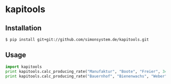 # kapitools

## Installation

```
$ pip install git+git://github.com/simonsystem.de/kapitools.git
```

## Usage

```python
import kapitools
print kapitools.calc_producing_rate("Manufaktur", "Boote", "Freier", 34)
print kapitools.calc_producing_rate("Bauernhof", "Bienenwachs", "Weber", 34)
```

